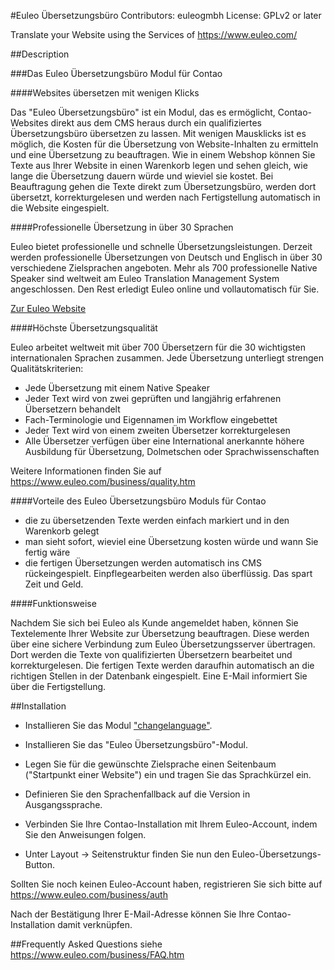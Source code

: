 #Euleo Übersetzungsbüro
Contributors: euleogmbh
License: GPLv2 or later

Translate your Website using the Services of https://www.euleo.com/

##Description

###Das Euleo Übersetzungsbüro Modul für Contao

####Websites übersetzen mit wenigen Klicks

Das "Euleo Übersetzungsbüro" ist ein Modul, das es ermöglicht,
Contao-Websites direkt aus dem CMS heraus durch ein qualifiziertes
Übersetzungsbüro übersetzen zu lassen.
Mit wenigen Mausklicks ist es möglich, die Kosten für die Übersetzung
von Website-Inhalten zu ermitteln und eine Übersetzung zu beauftragen.
Wie in einem Webshop können Sie Texte aus Ihrer Website in einen Warenkorb
legen und sehen gleich, wie lange die Übersetzung dauern würde und wieviel
sie kostet. Bei Beauftragung gehen die Texte direkt zum Übersetzungsbüro,
werden dort übersetzt, korrekturgelesen und werden nach
Fertigstellung automatisch in die Website eingespielt.

####Professionelle Übersetzung in über 30 Sprachen

Euleo bietet professionelle und schnelle Übersetzungsleistungen.
Derzeit werden professionelle Übersetzungen von Deutsch und Englisch in über 30
verschiedene Zielsprachen angeboten.
Mehr als 700 professionelle Native Speaker sind weltweit am
Euleo Translation Management System angeschlossen.
Den Rest erledigt Euleo online und vollautomatisch für Sie.

[Zur Euleo Website](https://www.euleo.com/)

####Höchste Übersetzungsqualität

Euleo arbeitet weltweit mit über 700 Übersetzern für die 30
wichtigsten internationalen Sprachen zusammen.
Jede Übersetzung unterliegt strengen Qualitätskriterien:

- Jede Übersetzung mit einem Native Speaker
- Jeder Text wird von zwei geprüften und langjährig erfahrenen Übersetzern behandelt
- Fach-Terminologie und Eigennamen im Workflow eingebettet
- Jeder Text wird von einem zweiten Übersetzer korrekturgelesen
- Alle Übersetzer verfügen über eine International anerkannte höhere Ausbildung
  für Übersetzung, Dolmetschen oder Sprachwissenschaften

Weitere Informationen finden Sie auf https://www.euleo.com/business/quality.htm

####Vorteile des Euleo Übersetzungsbüro Moduls für Contao

- die zu übersetzenden Texte werden einfach markiert und in den Warenkorb gelegt
- man sieht sofort, wieviel eine Übersetzung kosten würde und wann Sie fertig wäre
- die fertigen Übersetzungen werden automatisch ins CMS rückeingespielt.
  Einpflegearbeiten werden also überflüssig. Das spart Zeit und Geld.


####Funktionsweise

Nachdem Sie sich bei Euleo als Kunde angemeldet haben,
können Sie Textelemente Ihrer Website zur Übersetzung beauftragen.
Diese werden über eine sichere Verbindung zum Euleo Übersetzungsserver
übertragen. Dort werden die Texte von qualifizierten Übersetzern
bearbeitet und korrekturgelesen. Die fertigen Texte werden daraufhin
automatisch an die richtigen Stellen in der Datenbank eingespielt.
Eine E-Mail informiert Sie über die Fertigstellung.


##Installation

- Installieren Sie das Modul ["changelanguage"](https://contao.org/de/extension-list/view/changelanguage.60039.de.html).
  
- Installieren Sie das "Euleo Übersetzungsbüro"-Modul.

- Legen Sie für die gewünschte Zielsprache einen Seitenbaum 
  ("Startpunkt einer Website") ein und tragen Sie das Sprachkürzel ein.
  
- Definieren Sie den Sprachenfallback auf die Version in Ausgangssprache.

- Verbinden Sie Ihre Contao-Installation mit Ihrem Euleo-Account,
  indem Sie den Anweisungen folgen.
  
- Unter Layout -> Seitenstruktur finden Sie nun den Euleo-Übersetzungs-Button.

Sollten Sie noch keinen Euleo-Account haben, registrieren Sie sich bitte auf https://www.euleo.com/business/auth

Nach der Bestätigung Ihrer E-Mail-Adresse können Sie Ihre Contao-Installation damit verknüpfen. 

##Frequently Asked Questions
siehe https://www.euleo.com/business/FAQ.htm
